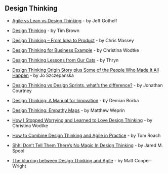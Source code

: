 ## Design Thinking

- [Agile vs Lean vs Design Thinking](https://medium.com/@jboogie/agile-vs-lean-vs-design-thinking-2329df8ab53c) - by Jeff Gothelf

- [Design Thinking](https://hbr.org/2008/06/design-thinking) - by Tim Brown

- [Design Thinking – From Idea to Product](https://www.mindtheproduct.com/2017/01/design-thinking-idea-product) - by Chris Massey

- [Design Thinking for Business Example](https://medium.com/@cwodtke/lets-take-an-example-i-have-been-a-part-of-many-many-times-a-reorg-fa4cb6e48853) - by Christina Wodtke

- [Design Thinking Lessons from Our Cats](https://hackernoon.com/design-thinking-lessons-from-our-cats-9a43fd71457a) - by Thryn

- [Design Thinking Origin Story plus Some of the People Who Made It All Happen](https://medium.com/@szczpanks/design-thinking-where-it-came-from-and-the-type-of-people-who-made-it-all-happen-dc3a05411e53) - by Jo Szczepanska

- [Design Thinking vs Design Sprints, what’s the difference?](https://medium.muz.li/design-thinking-vs-design-sprints-whats-the-difference-47f490402077) - by Jonathan Courtney

- [Design Thinking: A Manual for Innovation](https://medium.com/@demianborba/design-thinking-a-manual-for-innovation-e0576b34eff6) - by Demian Borba

- [Design Thinking: Empathy Maps](https://uxdict.io/design-thinking-empathy-map-c69ab5d6b22) - by Matthew Weprin

- [How I Stopped Worrying and Learned to Love Design Thinking](https://medium.com/@cwodtke/how-i-stopped-worrying-and-learned-to-love-design-thinking-f1142bab60e8) - by Christina Wodtke

- [How to Combine Design Thinking and Agile in Practice](https://medium.com/startup-study-group/how-to-combine-design-thinking-and-agile-in-practice-36c9fc75c6e6) - by Tom Roach

- [Shh! Don’t Tell Them There’s No Magic In Design Thinking](https://medium.com/ux-immersion-interactions/ssh-dont-tell-them-there-s-no-magic-in-design-thinking-b95f33867656) - by Jared M. Spool

- [The blurring between Design Thinking and Agile](https://medium.com/front-line-interaction-design/the-blurring-between-design-thinking-and-agile-ae59d14f28e3) - by Matt Cooper-Wright
